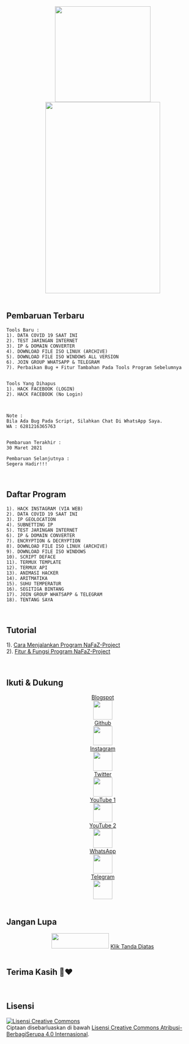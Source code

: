 <center>
<img src="https://1.bp.blogspot.com/-RjbH0PsSiek/XhxquNbaESI/AAAAAAAAAHI/niBbnodOdeYlTSr137ie64kqQuVVMluogCNcBGAsYHQ/s1600/20200112_195431.png" href="https://gatorberkelas.blogspot.com" width="250" height="250"</img>
</center>
<center>
<img src="https://1.bp.blogspot.com/-RUi4pZGPXWc/YGMwXNpTTwI/AAAAAAAAABw/SxhC6jdYWoM7d0GrE-zrkiLBUuQUsbm0gCPcBGAYYCw/s1986/Screenshot_2021_0330_210510.png" href="https://nafazblogger.blogspot.com" width="300" height="500"</img>
</center>
<br>


## Pembaruan Terbaru
```
Tools Baru :
1). DATA COVID 19 SAAT INI
2). TEST JARINGAN INTERNET
3). IP & DOMAIN CONVERTER
4). DOWNLOAD FILE ISO LINUX (ARCHIVE)
5). DOWNLOAD FILE ISO WINDOWS ALL VERSION
6). JOIN GROUP WHATSAPP & TELEGRAM
7). Perbaikan Bug + Fitur Tambahan Pada Tools Program Sebelumnya


Tools Yang Dihapus
1). HACK FACEBOOK (LOGIN)
2). HACK FACEBOOK (No Login)



Note : 
Bila Ada Bug Pada Script, Silahkan Chat Di WhatsApp Saya.
WA : 6281216365763


Pembaruan Terakhir :
30 Maret 2021

Pembaruan Selanjutnya :
Segera Hadir!!!
```
<br>


## Daftar Program
```
1). HACK INSTAGRAM (VIA WEB)
2). DATA COVID 19 SAAT INI
3). IP GEOLOCATION
4). SUBNETTING IP
5). TEST JARINGAN INTERNET
6). IP & DOMAIN CONVERTER
7). ENCRYPTION & DECRYPTION
8). DOWNLOAD FILE ISO LINUX (ARCHIVE)
9). DOWNLOAD FILE ISO WINDOWS
10). SCRIPT DEFACE
11). TERMUX TEMPLATE
12). TERMUX API
13). ANIMASI HACKER
14). ARITMATIKA
15). SUHU TEMPERATUR
16). SEGITIGA BINTANG
17). JOIN GROUP WHATSAPP & TELEGRAM
18). TENTANG SAYA
```
<br>


## Tutorial
1). <a href="https://nafaz-id.blogspot.com/2021/07/Cara-Menjalankan-Program-NaFaZ-Project.html" target="_blank">Cara Menjalankan Program NaFaZ-Project</a>
<br>
2). <a  href="https://nafaz-id.blogspot.com/2021/03/Fitur-Dan-Fungsi-Program-NaFaZ-Project.html" target="_blank">Fitur & Fungsi Program NaFaZ-Project</a>

<br>


## Ikuti & Dukung
<center>
<a href="https://gatorberkelas.blogspot.com" target="_blank">Blogspot</a>
<br>
<img src="https://1.bp.blogspot.com/-Fd7WYVcb0dc/X7pQcn1XtJI/AAAAAAAAFQo/lGH28CWG3zEOy-TlArj_2AiIy4SPEIC6gCNcBGAsYHQ/s1280/20201122_184028.jpg" href="https://gatorberkelas.blogspot.com" width="50" height="50"></img>
<br>
<a href="https://github.com/Gator-Bks" target="_blank">Github</a>
<br>
<img src="https://1.bp.blogspot.com/-6NoYLbmclOs/X7pQbMbn3uI/AAAAAAAAFQk/Ep4IZvPX3TQPrr9tBDcyOAz4Kgdn9rOhACNcBGAsYHQ/s1280/20201122_184124.jpg" href="https://github.com/Gator-Bks" width="50" height="50"></img>
<br>
<a href="https://www.instagram.com/gator_bks" target="_blank">Instagram</a>
<br>
<img src="https://1.bp.blogspot.com/-_7Oxaqdpdis/X7pQe2J1gQI/AAAAAAAAFQw/ZRAbY3B9QpolsAvfkM7KLm8cLtmgrA6RgCNcBGAsYHQ/s1280/20201122_184221.jpg" href="https://www.instagram.com/gator_bks" width="50" height="50"></img>
<br>
<a href="https://twitter.com/gator_bks" target="_blank">Twitter</a>
<br>
<img src="https://1.bp.blogspot.com/-Em-uSbIhEAs/X7pQeNsMROI/AAAAAAAAFQs/ENA5yG4KoLoSxVhlRZCpvGOlpVKJf0aMgCNcBGAsYHQ/s1280/20201122_184254.jpg" href="https://twitter.com/gator_bks" width="50" height="50"></img>
<br>
<a href="https://www.youtube.com/channel/UCrzkADYdl1qQOgeURA_m62g" target="_blank">YouTube 1</a>
<br>
<img src="https://1.bp.blogspot.com/-YQFndGgi_9Y/X7pQfzsnWJI/AAAAAAAAFQ0/88LQDH0a2jEcxs6AY9aXyI6y3XFok1OmwCNcBGAsYHQ/s1280/20201122_184512.jpg" href="https://www.youtube.com/channel/UCrzkADYdl1qQOgeURA_m62g" width="50" height="50"></img>
<br>
<a href="https://www.youtube.com/channel/UCFy1ZNRvXQGeSLfktmviDLw" target="_blank">YouTube 2</a>
<br>
<img src="https://1.bp.blogspot.com/-YQFndGgi_9Y/X7pQfzsnWJI/AAAAAAAAFQ0/88LQDH0a2jEcxs6AY9aXyI6y3XFok1OmwCNcBGAsYHQ/s1280/20201122_184512.jpg" href="https://www.youtube.com/channel/UCFy1ZNRvXQGeSLfktmviDLw" width="50"height="50"</img>
<br>
<a href="http://wa.me/6281310662343" target="_blank">WhatsApp</a>
<br>
<img src="https://1.bp.blogspot.com/-_8377_9knLI/X7pQhB0W2iI/AAAAAAAAFQ8/rDzmsa7JdmwFFyhg7IQh4ddM0iBC2fAIwCNcBGAsYHQ/s1280/20201122_184657.jpg" href="http://wa.me/6281310662343" width="50"height="50"</img>
<br>
<a href="http://t.me/nfz01" target="_blank">Telegram</a>
<br>
<img src="https://1.bp.blogspot.com/-kOtDZeFx7PE/X7pQhA5r6zI/AAAAAAAAFQ4/MOEztOGlJy0-_huj4BVTejrEFKwyXlFJQCNcBGAsYHQ/s1280/20201122_184845.jpg" href="http://t.me/nfz01" width="50"height="50"</img>
<br>
</center>
<br>


## Jangan Lupa
<center>
<img src="https://1.bp.blogspot.com/-56z9qSi4Zzs/X7o8pkF1x0I/AAAAAAAAFPM/HZVtlFZ3ugI3JHfBxY6TrqhxAIwZf7OYwCNcBGAsYHQ/s840/Screenshot_2020_1122_172322.png" href="https://github.com/Gator-Bks/NaFaZ-Project/fork?fragment=1" width="150" height="40"</img>
<a href="https://github.com/Gator-Bks/NaFaZ-Project/fork?fragment=1" target="_blank">Klik Tanda Diatas</a>
<br>
</center>
<br>


## Terima Kasih 💙❤️
<br>


## Lisensi
<a rel="license" target="_blank" href="http://creativecommons.org/licenses/by-sa/4.0/"><img alt="Lisensi Creative Commons" style="border-width:0" src="https://i.creativecommons.org/l/by-sa/4.0/80x15.png" rel="nofollow" target="_blank"></a><br>Ciptaan disebarluaskan di bawah <a rel="license" href="http://creativecommons.org/licenses/by-sa/4.0/" target="_blank">Lisensi Creative Commons Atribusi-BerbagiSerupa 4.0 Internasional</a>.
